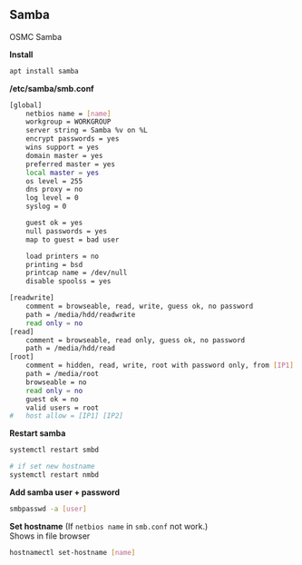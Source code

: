 Samba
---

OSMC Samba  

**Install**  
```sh
apt install samba
```

**/etc/samba/smb.conf**
```sh
[global]
	netbios name = [name]
	workgroup = WORKGROUP
	server string = Samba %v on %L
	encrypt passwords = yes
	wins support = yes
	domain master = yes
	preferred master = yes
	local master = yes
	os level = 255   
	dns proxy = no
	log level = 0
	syslog = 0

	guest ok = yes
	null passwords = yes
	map to guest = bad user

	load printers = no
	printing = bsd
	printcap name = /dev/null
	disable spoolss = yes

[readwrite]
	comment = browseable, read, write, guess ok, no password
	path = /media/hdd/readwrite
	read only = no
[read]
	comment = browseable, read only, guess ok, no password
	path = /media/hdd/read
[root]
	comment = hidden, read, write, root with password only, from [IP1] [IP2] only
	path = /media/root
	browseable = no
	read only = no
	guest ok = no
	valid users = root
#	host allow = [IP1] [IP2]
```

**Restart samba**
```sh
systemctl restart smbd

# if set new hostname
systemctl restart nmbd
```

**Add samba user + password**
```sh
smbpasswd -a [user]
```

**Set hostname** (If `netbios name` in `smb.conf` not work.)  
Shows in file browser
```sh
hostnamectl set-hostname [name]
```
